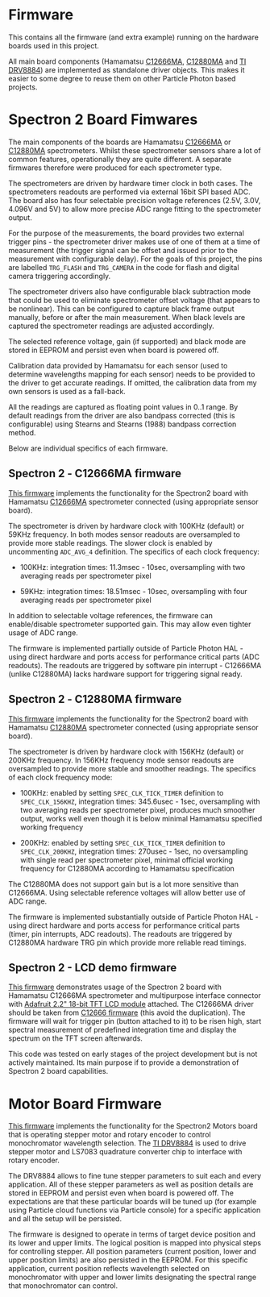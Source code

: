 # Firmware

This contains all the firmware (and extra example) running on the hardware boards used in this project.

All main board components (Hamamatsu [C12666MA](http://www.hamamatsu.com/jp/en/C12666MA.html), [C12880MA](http://www.hamamatsu.com/jp/en/C12880MA.html) and [TI DRV8884](http://www.ti.com/product/DRV8884)) are implemented as standalone driver objects. This makes it easier to some degree to reuse them on other Particle Photon based projects.

# Spectron 2 Board Fimwares

The main components of the boards are Hamamatsu [C12666MA](http://www.hamamatsu.com/jp/en/C12666MA.html) or [C12880MA](http://www.hamamatsu.com/jp/en/C12880MA.html) spectrometers. Whilst these spectrometer sensors share a lot of common features, operationally they are quite different. A separate firmwares therefore were produced for each spectrometer type.

The spectrometers are driven by hardware timer clock in both cases. The spectrometers readouts are performed via external 16bit SPI based ADC. The board also has four selectable precision voltage references (2.5V, 3.0V, 4.096V and 5V) to allow more precise ADC range fitting to the spectrometer output.

For the purpose of the measurements, the board provides two external trigger pins - the spectrometer driver makes use of one of them at a time of measurement (the trigger signal can be offset and issued prior to the measurement with configurable delay). For the goals of this project, the pins are labelled `TRG_FLASH` and `TRG_CAMERA` in the code for flash and digital camera triggering accordingly.

The spectrometer drivers also have configurable black subtraction mode that could be used to eliminate spectrometer offset voltage (that appears to be nonlinear). This can be configured to capture black frame output manually, before or after the main measurement. When black levels are captured the spectrometer readings are adjusted accordingly.

The selected reference voltage, gain (if supported) and black mode are stored in EEPROM and persist even when board is powered off.

Calibration data provided by Hamamatsu for each sensor (used to determine wavelengths mapping for each sensor) needs to be provided to the driver to get accurate readings. If omitted, the calibration data from my own sensors is used as a fall-back.

All the readings are captured as floating point values in 0..1 range. By default readings from the driver are also bandpass corrected (this is configurable) using Stearns and Stearns (1988) bandpass correction method.


Below are individual specifics of each firmware.

## Spectron 2 - С12666MA firmware

[This firmware](Spectron_12666) implements the functionality for the Spectron2 board with Hamamatsu [C12666MA](http://www.hamamatsu.com/jp/en/C12666MA.html) spectrometer connected (using appropriate sensor board). 

The spectrometer is driven by hardware clock with 100KHz (default) or 59KHz frequency. In both modes sensor readouts are oversampled to provide more stable readings. The slower clock is enabled by uncommenting `ADC_AVG_4` definition. The specifics of each clock frequency:

* 100KHz: integration times: 11.3msec - 10sec, oversampling with two averaging reads per spectrometer pixel

* 59KHz: integration times: 18.51msec - 10sec, oversampling with four averaging reads per spectrometer pixel

In addition to selectable voltage references, the firmware can enable/disable spectrometer supported gain. This may allow even tighter usage of ADC range.

The firmware is implemented partially outside of Particle Photon HAL - using direct hardware and ports access for performance critical parts (ADC readouts). The readouts are triggered by software pin interrupt - C12666MA (unlike C12880MA) lacks hardware support for triggering signal ready.

## Spectron 2 - С12880MA firmware

[This firmware](Spectron_12880) implements the functionality for the Spectron2 board with Hamamatsu [C12880MA](http://www.hamamatsu.com/jp/en/C12880MA.html) spectrometer connected (using appropriate sensor board). 

The spectrometer is driven by hardware clock with 156KHz (default) or 200KHz frequency. In 156KHz frequency mode sensor readouts are oversampled to provide more stable and smoother readings. The specifics of each clock frequency mode:

* 100KHz: enabled by setting `SPEC_CLK_TICK_TIMER` definition to `SPEC_CLK_156KHZ`, integration times: 345.6usec - 1sec, oversampling with two averaging reads per spectrometer pixel, produces much smoother output, works well even though it is below minimal Hamamatsu specified working frequency

* 200KHz: enabled by setting `SPEC_CLK_TICK_TIMER` definition to `SPEC_CLK_200KHZ`, integration times: 270usec - 1sec, no oversampling with single read per spectrometer pixel, minimal official working frequency for C12880MA according to Hamamatsu specification

The C12880MA does not support gain but is a lot more sensitive than C12666MA. Using selectable reference voltages will allow better use of ADC range.

The firmware is implemented substantially outside of Particle Photon HAL - using direct hardware and ports access for performance critical parts (timer, pin interrupts, ADC readouts). The readouts are triggered by C12880MA hardware TRG pin which provide more reliable read timings.

## Spectron 2 - LCD demo firmware

[This firmware](LCD) demonstrates usage of the Spectron 2 board with Hamamatsu C12666MA spectrometer and multipurpose interface connector with [Adafruit 2.2" 18-bit TFT LCD module](https://www.adafruit.com/product/1480) attached. The C12666MA driver should be taken from [C12666 firmware](Spectron_12666) (this avoid the duplication). The firmware will wait for trigger pin (button attached to it) to be risen high, start spectral measurement of predefined integration time and display the spectrum on the TFT screen afterwards.

This code was tested on early stages of the project development but is not actively maintained. Its main purpose if to provide a demonstration of Spectron 2 board capabilities.


# Motor Board Firmware

[This firmware](Motors) implements the functionality for the Spectron2 Motors board that is operating stepper motor and rotary encoder to control monochromator wavelength selection. The [TI DRV8884](http://www.ti.com/product/DRV8884) is used to drive stepper motor and LS7083 quadrature converter chip to interface with rotary encoder. 

The DRV8884 allows to fine tune stepper parameters to suit each and every application. All of these stepper parameters as well as position details are stored in EEPROM and persist even when board is powered off. The expectations are that these particular boards will be tuned up (for example using Particle cloud functions via Particle console) for a specific application and all the setup will be persisted.

The firmware is designed to operate in terms of target device position and its lower and upper limits. The logical position is mapped into physical steps for controlling stepper. All position parameters (current position, lower and upper position limits) are also persisted in the EEPROM. For this specific application, current position reflects wavelength selected on monochromator with upper and lower limits designating the spectral range that monochromator can control.

